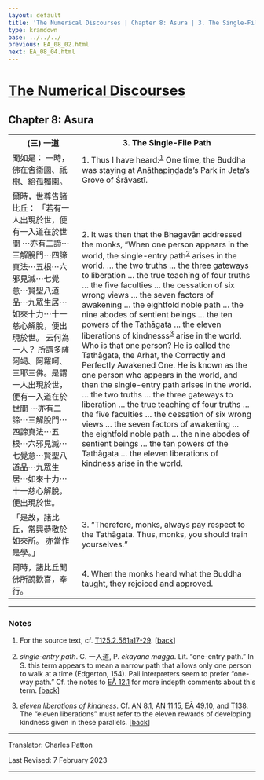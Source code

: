 ```yaml
---
layout: default
title: 'The Numerical Discourses | Chapter 8: Asura | 3. The Single-File Path'
type: kramdown
base: ../../../
previous: EA_08_02.html
next: EA_08_04.html
---
```


<h1><a href='../index.html'>The Numerical Discourses</a></h1>
<h2>Chapter 8: Asura</h2>

<table class="trans">
  <th class='ch'>(三) 一道</th>
  <th class='en'>3. The Single-File Path</th>
  <tr>
    <td class='ch' title='T125.2.561a17'>聞如是： 一時，佛在舍衞國、祇樹、給孤獨園。</td>
    <td id='p1'>1. Thus I have heard:<sup id="ref1"><a href="#n1">1</a></sup> One time, the Buddha was staying at Anāthapiṇḍada’s Park in Jeta’s Grove of Śrāvastī.</td>
  </tr>
  <tr>
    <td class='ch' title='T125.2.561a18'>爾時，世尊告諸比丘： 「若有一人出現於世，便有一入道在於世間 ⋯亦有二諦⋯三解脫門⋯四諦真法⋯五根⋯六邪見滅⋯七覺意⋯賢聖八道品⋯九眾生居⋯如來十力⋯十一慈心解脫，便出現於世。 云何為一人？ 所謂多薩阿竭、阿羅呵、三耶三佛。是謂一人出現於世，便有一入道在於世間 ⋯亦有二諦⋯三解脫門⋯四諦真法⋯五根⋯六邪見滅⋯七覺意⋯賢聖八道品⋯九眾生居⋯如來十力⋯十一慈心解脫，便出現於世。</td>
    <td id='p2'>2. It was then that the Bhagavān addressed the monks, “When one person appears in the world, the single-entry path<sup id="ref2"><a href="#n2">2</a></sup> arises in the world. … the two truths … the three gateways to liberation … the true teaching of four truths … the five faculties … the cessation of six wrong views … the seven factors of awakening … the eightfold noble path … the nine abodes of sentient beings … the ten powers of the Tathāgata … the eleven liberations of kindnesss<sup id="ref3"><a href="#n3">3</a></sup> arise in the world. Who is that one person? He is called the Tathāgata, the Arhat, the Correctly and Perfectly Awakened One. He is known as the one person who appears in the world, and then the single-entry path arises in the world. … the two truths … the three gateways to liberation … the true teaching of four truths … the five faculties … the cessation of six wrong views … the seven factors of awakening … the eightfold noble path … the nine abodes of sentient beings … the ten powers of the Tathāgata … the eleven liberations of kindness arise in the world.</td>
  </tr>
  <tr>
    <td class='ch' title='T125.2.561a27'>「是故，諸比丘，常興恭敬於如來所。 亦當作是學。」</td>
    <td id='p3'>3. “Therefore, monks, always pay respect to the Tathāgata. Thus, monks, you should train yourselves.”</td>
  </tr>
  <tr>
    <td class='ch' title='T125.2.561a28'>爾時，諸比丘聞佛所說歡喜，奉行。</td>
    <td id='p4'>4. When the monks heard what the Buddha taught, they rejoiced and approved.</td>
  </tr>
</table>

<hr/>

<h3 id="notes">Notes</h3>

<ol class="notes-list">
<li id="n1"><p>For the source text, cf. <a href="https://cbetaonline.dila.edu.tw/zh/T02n0125_p0561a17" target="_blank">T125.2.561a17-29</a>. [<a href="#ref1">back</a>]</p></li>
<li id="n2"><p><em>single-entry path</em>. C. 一入道, P. <em>ekāyana magga</em>. Lit. “one-entry path.” In S. this term appears to mean a narrow path that allows only one person to walk at a time (Edgerton, 154). Pali interpreters seem to prefer “one-way path.” Cf. the notes to <a href="../12/EA_12_1.html" target="_blank">EĀ 12.1</a> for more indepth comments about this term. [<a href="#ref2">back</a>]</p></li>
<li id="n3"><p><em>eleven liberations of kindness</em>. Cf. <a href="https://suttacentral.net/an8.1" target="_blank">AN 8.1</a>, <a href="https://suttacentral.net/an11.15" target="_blank">AN 11.15</a>, <a href="https://suttacentral.net/ea49.10" target="_blank">EĀ 49.10</a>, and <a href="https://suttacentral.net/t138" target="_blank">T138</a>. The “eleven liberations” must refer to the eleven rewards of developing kindness given in these parallels. [<a href="#ref3">back</a>]</p></li>
</ol>
<hr/>

<p class="translator">Translator: Charles Patton</p>
<p class='revised'>Last Revised: 7 February 2023</p>

<hr/>